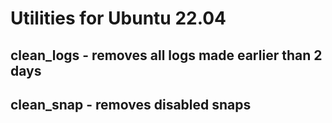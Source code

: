 # Utilities for Ubuntu 22.04
## clean_logs - removes all logs made earlier than 2 days
## clean_snap - removes disabled snaps
